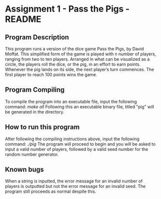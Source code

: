 
# Assignment 1 - Pass the Pigs - README

## Program Description

This program runs a version of the dice game Pass the Pigs, by David Moffat.  This simplified form of the game is played with n number of players, ranging from two to ten players. Arranged in what can be visualized as a circle, the players roll the dice, or the pig, in an effort to earn points. Whenever the pig lands on its side, the next player’s turn commences. The first player to reach 100 points wins the game. 

## Program Compiling

To compile the program into an executable file, input the following command: *make all*
Following this an executable binary file, titled "pig" will be generated in the directory.

## How to run this program

After following the compiling instructions above, input the following command: *./pig*
The program will proceed to begin and you will be asked to input a valid number of players, followed by a valid seed number for the random number generator.

## Known bugs

When a string is inputted, the error message for an invalid number of players is outputted but not the error message for an invalid seed. The program still proceeds as normal despite this.
